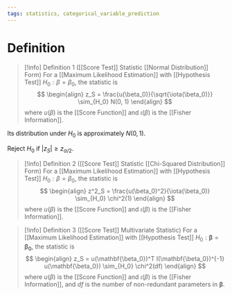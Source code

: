 ```yaml
---
tags: statistics, categorical_variable_prediction
---
```


# Definition

> [!info] Definition 1 ([[Score Test]] Statistic [[Normal Distribution]] Form)
> For a [[Maximum Likelihood Estimation]] with [[Hypothesis Test]] $H_0: \beta = \beta_0$, the statistic is
> $$
> \begin{align}
> z_S = \frac{u(\beta_0)}{\sqrt{\iota(\beta_0)}} \sim_{H_0} N(0, 1)
> \end{align}
> $$
> where $u(\beta)$ is the [[Score Function]] and $\iota(\beta)$ is the [[Fisher Information]].

Its distribution under $H_0$ is approximately $N(0, 1)$.

Reject $H_0$ if $|z_S| \geq z_{\alpha/2}$.

> [!info] Definition 2 ([[Score Test]] Statistic [[Chi-Squared Distribution]] Form)
> For a [[Maximum Likelihood Estimation]] with [[Hypothesis Test]] $H_0: \beta = \beta_0$, the statistic is
> $$
> \begin{align}
> z^2_S = \frac{u(\beta_0)^2}{\iota(\beta_0)} \sim_{H_0} \chi^2(1)
> \end{align}
> $$
> where $u(\beta)$ is the [[Score Function]] and $\iota(\beta)$ is the [[Fisher Information]].

> [!info] Definition 3 ([[Score Test]] Multivariate Statistic)
> For a [[Maximum Likelihood Estimation]] with [[Hypothesis Test]] $H_0: \mathbf{\beta} = \mathbf{\beta_0}$, the statistic is
> $$
> \begin{align}
> z_S = u(\mathbf{\beta_0})^T I(\mathbf{\beta_0})^{-1} u(\mathbf{\beta_0}) \sim_{H_0} \chi^2(df)
> \end{align}
> $$
> where $u(\beta)$ is the [[Score Function]] and $\iota(\beta)$ is the [[Fisher Information]], and $df$ is the number of non-redundant parameters in $\mathbf{\beta}$.
